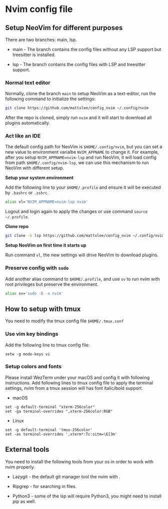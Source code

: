 # Nvim config file

## Setup NeoVim for different purposes

There are two branches: main, lsp.

* main - The branch contains the config files without any LSP support but treesitter is installed.

* lsp - The branch contains the config files with LSP and treesitter support.

### Normal text editor

Normally, clone the branch `main` to setup NeoVim as a text-editor, run the following command to initialize the settings:

```bash
git clone https://github.com/mattxlee/config_nvim ~/.config/nvim
```

After the repo is cloned, simply run `nvim` and it will start to download all plugins automatically.

### Act like an IDE

The default config path for NeoVim is `$HOME/.config/nvim`, but you can set a new value to environment varialbe `NVIM_APPNAME` to change it. For example, after you setup `NVIM_APPNAME=nvim-lsp` and run NeoVim, it will load config from path `$HOME/.config/nvim-lsp`, we can use this mechanism to run NeoVim with different setup.

**Setup your system environment**

Add the following line to your `$HOME/.profile` and ensure it will be executed by `.bashrc` or `.zshrc`.

```bash
alias vl='NVIM_APPNAME=nvim-lsp nvim'
```

Logout and login again to apply the changes or use command `source ~/.profile`.

**Clone repo**

```bash
git clone -b lsp https://github.com/mattxlee/config_nvim ~/.config/nvim-lsp
```

**Setup NeoVim on first time it starts up**

Run command `vl`, the new settings will drive NeoVim to download plugins.

### Preserve config with `sudo`

Add another alias command to `$HOME/.profile`, and use `sv` to run nvim with root privileges but preserve the environment.

```bash
alias sv='sudo -E -s nvim'
```

## How to setup with tmux

You need to modify the tmux config file `$HOME/.tmux.conf`

### Use vim key bindings

Add the following line to tmux config file:

```
setw -g mode-keys vi
```

### Setup colors and fonts

Please install WezTerm under your macOS and config it with following instructions. Add following lines to tmux config file to apply the terminal settings, nvim from a tmux session will has font italic/bold support.

* macOS

```
set -g default-terminal "xterm-256color"
set -ga terminal-overrides ",xterm-256color:RGB"
```

* Linux

```
set -g default-terminal 'tmux-256color'
set -as terminal-overrides ',xterm*:Tc:sitm=\E[3m'
```

## External tools

You need to install the following tools from your os in order to work with nvim properly.

* Lazygit - the default git manager tool the nvim with <c-g>.

* Ripgrep - for searching in files.

* Python3 - some of the lsp will require Python3, you might need to install pip as well.